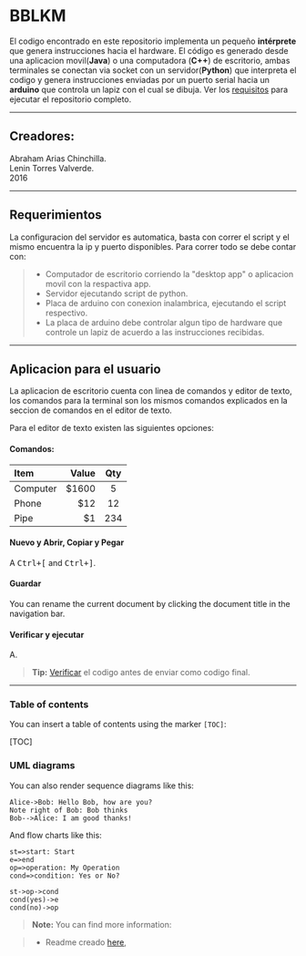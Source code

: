 BBLKM
===================


El codigo encontrado en este repositorio implementa un pequeño **intérprete** que genera instrucciones hacia el hardware. El código es generado desde una aplicacion movil(**Java**) o una computadora (**C++**) de escritorio, ambas terminales se conectan via socket con un servidor(**Python**) que interpreta el codigo y genera instrucciones enviadas por un puerto serial hacia un **arduino** que controla un lapiz con el cual se dibuja. Ver los [<i class="icon-refresh"></i> requisitos](#Requerimientos)  para ejecutar el repositorio completo.

----------


Creadores:
-------------
Abraham Arias Chinchilla. <br />
Lenin Torres Valverde. <br />
2016

-------------

Requerimientos
-------------

La configuracion del servidor es automatica, basta con correr el script y el mismo encuentra la ip y puerto disponibles. Para correr todo se debe contar con:

> - Computador de escritorio corriendo la "desktop app" o aplicacion movil con la respactiva app.
> - Servidor ejecutando script de python.
> - Placa de arduino con conexion inalambrica, ejecutando el script respectivo. 
> - La placa de arduino debe controlar algun tipo de hardware que controle un lapiz de acuerdo a las instrucciones recibidas.

-------------

Aplicacion para el usuario
-------------

La aplicacion de escritorio cuenta con linea de comandos y editor de texto, los comandos para la terminal son los mismos comandos explicados en la seccion de comandos en el editor de texto.

Para el editor de texto existen las siguientes opciones:

#### <i class="icon-file"></i> Comandos:

| Item     | Value | Qty   |
| :------- | ----: | :---: |
| Computer | $1600 |  5    |
| Phone    | $12   |  12   |
| Pipe     | $1    |  234  |


#### <i class="icon-folder-open"></i> Nuevo y Abrir, Copiar y Pegar

A <kbd>Ctrl+[</kbd> and <kbd>Ctrl+]</kbd>.

#### <i class="icon-pencil"></i> Guardar

You can rename the current document by clicking the document title in the navigation bar.


#### <i class="icon-hdd"></i> Verificar y ejecutar

A.

> **Tip:** [<i class="icon-upload"></i> Verificar](#Verificaryejecutar) el codigo antes de enviar como codigo final.

----------


### Table of contents

You can insert a table of contents using the marker `[TOC]`:

[TOC]





### UML diagrams

You can also render sequence diagrams like this:

```sequence
Alice->Bob: Hello Bob, how are you?
Note right of Bob: Bob thinks
Bob-->Alice: I am good thanks!
```

And flow charts like this:

```flow
st=>start: Start
e=>end
op=>operation: My Operation
cond=>condition: Yes or No?

st->op->cond
cond(yes)->e
cond(no)->op
```

> **Note:** You can find more information:

> - Readme creado [here][1],




  [1]: https://stackedit.io/
